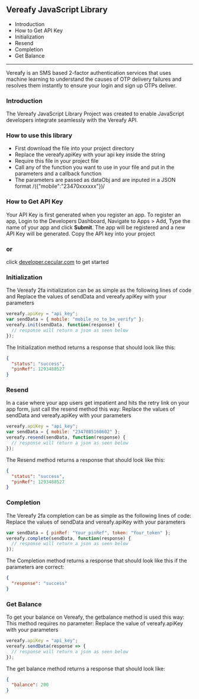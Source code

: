 ## Vereafy JavaScript Library

- Introduction
- How to Get API Key
- Initialization
- Resend
- Completion
- Get Balance

---

Vereafy is an SMS based 2-factor authentication services that uses machine learning to understand the causes of OTP delivery failures and resolves them instantly to ensure your login and sign up OTPs deliver.

### Introduction

The Vereafy JavaScript Library Project was created to enable JavaScript developers integrate seamlessly with the Vereafy API.

### How to use this library

- First download the file into your project directory
- Replace the vereafy.apiKey with your api key inside the string
- Require this file in your project file
- Call any of the function you want to use in your file and put in the parameters and a callback function
- The parameters are passed as dataObj and are inputed in a JSON format /({"mobile":"23470xxxxxx"})/

### How to Get API Key

Your API Key is first generated when you register an app. To register an app,
Login to the Developers Dashboard, Navigate to Apps > Add, Type the name of your app and click **Submit**. The app will be registered and a new API Key will be generated. Copy the API key into your project

### or

click [developer.cecular.com](https://developer.cecula.com/docs/introduction/generating-api-key) to get started

### Initialization

The Vereafy 2fa initialization can be as simple as the following lines of code and Replace the values of sendData and vereafy.apiKey with your parameters

```js
vereafy.apiKey = "api_key";
var sendData = { mobile: "mobile_no_to_be_verify" };
vereafy.init(sendData, function(response) {
  // response will return a json as seen below
});
```

The Initialization method returns a response that should look like this:

```json
{
  "status": "success",
  "pinRef": 1293488527
}
```

### Resend

In a case where your app users get impatient and hits the retry link on your app form, just call the resend method this way: Replace the values of sendData and vereafy.apiKey with your parameters

```js
vereafy.apiKey = "api_key";
var sendData = { mobile: "2347085160602" };
vereafy.resend(sendData, function(response) {
  // response will return a json as seen below
});
```

The Resend method returns a response that should look like this:

```json
{
  "status": "success",
  "pinRef": 1293488527
}
```

### Completion

The Vereafy 2fa completion can be as simple as the following lines of code: Replace the values of sendData and vereafy.apiKey with your parameters

```js
var sendData = { pinRef: "Your_pinRef", token: "Your_token" };
vereafy.complete(sendData, function(response) {
  // response will return a json as seen below
});
```

The Completion method returns a response that should look like this if the parameters are correct:

```json
{
  "response": "success"
}
```

### Get Balance

To get your balance on Vereafy, the getbalance method is used this way: This method requires no parameter: Replace the value of vereafy.apiKey with your parameters

```js
vereafy.apiKey = "api_key";
vereafy.sendData(response => {
  // response will return a json as seen below
});
```

The get balance method returns a response that should look like:

```json
{
  "balance": 200
}
```

